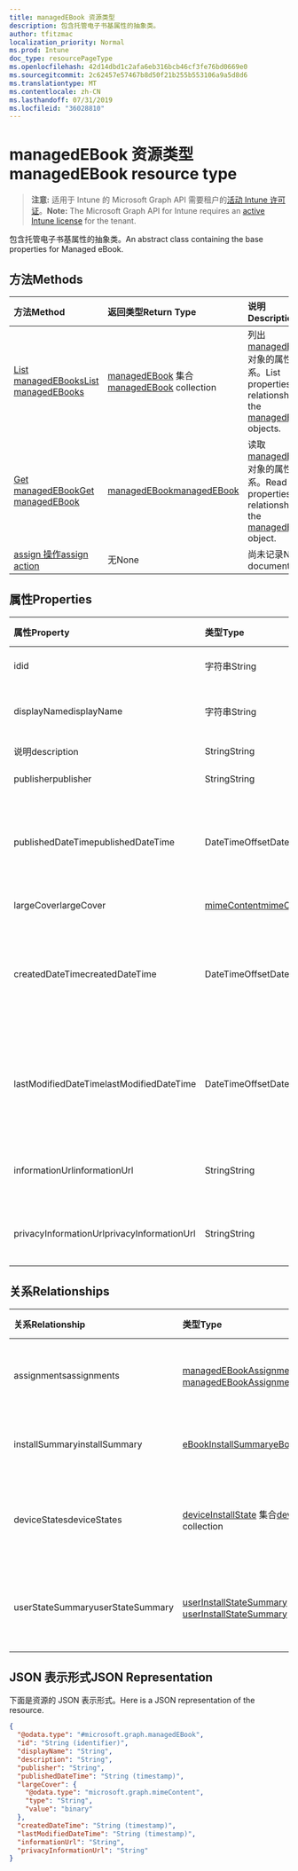 ```yaml
---
title: managedEBook 资源类型
description: 包含托管电子书基属性的抽象类。
author: tfitzmac
localization_priority: Normal
ms.prod: Intune
doc_type: resourcePageType
ms.openlocfilehash: 42d14dbd1c2afa6eb316bcb46cf3fe76bd0669e0
ms.sourcegitcommit: 2c62457e57467b8d50f21b255b553106a9a5d8d6
ms.translationtype: MT
ms.contentlocale: zh-CN
ms.lasthandoff: 07/31/2019
ms.locfileid: "36028810"
---
```

# <a name="managedebook-resource-type"></a><span data-ttu-id="ddedf-103">managedEBook 资源类型</span><span class="sxs-lookup"><span data-stu-id="ddedf-103">managedEBook resource type</span></span>

> <span data-ttu-id="ddedf-104">**注意:** 适用于 Intune 的 Microsoft Graph API 需要租户的[活动 Intune 许可证](https://go.microsoft.com/fwlink/?linkid=839381)。</span><span class="sxs-lookup"><span data-stu-id="ddedf-104">**Note:** The Microsoft Graph API for Intune requires an [active Intune license](https://go.microsoft.com/fwlink/?linkid=839381) for the tenant.</span></span>

<span data-ttu-id="ddedf-105">包含托管电子书基属性的抽象类。</span><span class="sxs-lookup"><span data-stu-id="ddedf-105">An abstract class containing the base properties for Managed eBook.</span></span>

## <a name="methods"></a><span data-ttu-id="ddedf-106">方法</span><span class="sxs-lookup"><span data-stu-id="ddedf-106">Methods</span></span>
|<span data-ttu-id="ddedf-107">方法</span><span class="sxs-lookup"><span data-stu-id="ddedf-107">Method</span></span>|<span data-ttu-id="ddedf-108">返回类型</span><span class="sxs-lookup"><span data-stu-id="ddedf-108">Return Type</span></span>|<span data-ttu-id="ddedf-109">说明</span><span class="sxs-lookup"><span data-stu-id="ddedf-109">Description</span></span>|
|:---|:---|:---|
|[<span data-ttu-id="ddedf-110">List managedEBooks</span><span class="sxs-lookup"><span data-stu-id="ddedf-110">List managedEBooks</span></span>](../api/intune-books-managedebook-list.md)|<span data-ttu-id="ddedf-111">[managedEBook](../resources/intune-books-managedebook.md) 集合</span><span class="sxs-lookup"><span data-stu-id="ddedf-111">[managedEBook](../resources/intune-books-managedebook.md) collection</span></span>|<span data-ttu-id="ddedf-112">列出 [managedEBook](../resources/intune-books-managedebook.md) 对象的属性和关系。</span><span class="sxs-lookup"><span data-stu-id="ddedf-112">List properties and relationships of the [managedEBook](../resources/intune-books-managedebook.md) objects.</span></span>|
|[<span data-ttu-id="ddedf-113">Get managedEBook</span><span class="sxs-lookup"><span data-stu-id="ddedf-113">Get managedEBook</span></span>](../api/intune-books-managedebook-get.md)|[<span data-ttu-id="ddedf-114">managedEBook</span><span class="sxs-lookup"><span data-stu-id="ddedf-114">managedEBook</span></span>](../resources/intune-books-managedebook.md)|<span data-ttu-id="ddedf-115">读取 [managedEBook](../resources/intune-books-managedebook.md) 对象的属性和关系。</span><span class="sxs-lookup"><span data-stu-id="ddedf-115">Read properties and relationships of the [managedEBook](../resources/intune-books-managedebook.md) object.</span></span>|
|[<span data-ttu-id="ddedf-116">assign 操作</span><span class="sxs-lookup"><span data-stu-id="ddedf-116">assign action</span></span>](../api/intune-books-managedebook-assign.md)|<span data-ttu-id="ddedf-117">无</span><span class="sxs-lookup"><span data-stu-id="ddedf-117">None</span></span>|<span data-ttu-id="ddedf-118">尚未记录</span><span class="sxs-lookup"><span data-stu-id="ddedf-118">Not yet documented</span></span>|

## <a name="properties"></a><span data-ttu-id="ddedf-119">属性</span><span class="sxs-lookup"><span data-stu-id="ddedf-119">Properties</span></span>
|<span data-ttu-id="ddedf-120">属性</span><span class="sxs-lookup"><span data-stu-id="ddedf-120">Property</span></span>|<span data-ttu-id="ddedf-121">类型</span><span class="sxs-lookup"><span data-stu-id="ddedf-121">Type</span></span>|<span data-ttu-id="ddedf-122">说明</span><span class="sxs-lookup"><span data-stu-id="ddedf-122">Description</span></span>|
|:---|:---|:---|
|<span data-ttu-id="ddedf-123">id</span><span class="sxs-lookup"><span data-stu-id="ddedf-123">id</span></span>|<span data-ttu-id="ddedf-124">字符串</span><span class="sxs-lookup"><span data-stu-id="ddedf-124">String</span></span>|<span data-ttu-id="ddedf-125">实体的键。</span><span class="sxs-lookup"><span data-stu-id="ddedf-125">Key of the entity.</span></span>|
|<span data-ttu-id="ddedf-126">displayName</span><span class="sxs-lookup"><span data-stu-id="ddedf-126">displayName</span></span>|<span data-ttu-id="ddedf-127">字符串</span><span class="sxs-lookup"><span data-stu-id="ddedf-127">String</span></span>|<span data-ttu-id="ddedf-128">电子书的名称。</span><span class="sxs-lookup"><span data-stu-id="ddedf-128">Name of the eBook.</span></span>|
|<span data-ttu-id="ddedf-129">说明</span><span class="sxs-lookup"><span data-stu-id="ddedf-129">description</span></span>|<span data-ttu-id="ddedf-130">String</span><span class="sxs-lookup"><span data-stu-id="ddedf-130">String</span></span>|<span data-ttu-id="ddedf-131">说明。</span><span class="sxs-lookup"><span data-stu-id="ddedf-131">Description.</span></span>|
|<span data-ttu-id="ddedf-132">publisher</span><span class="sxs-lookup"><span data-stu-id="ddedf-132">publisher</span></span>|<span data-ttu-id="ddedf-133">String</span><span class="sxs-lookup"><span data-stu-id="ddedf-133">String</span></span>|<span data-ttu-id="ddedf-134">发布者。</span><span class="sxs-lookup"><span data-stu-id="ddedf-134">Publisher.</span></span>|
|<span data-ttu-id="ddedf-135">publishedDateTime</span><span class="sxs-lookup"><span data-stu-id="ddedf-135">publishedDateTime</span></span>|<span data-ttu-id="ddedf-136">DateTimeOffset</span><span class="sxs-lookup"><span data-stu-id="ddedf-136">DateTimeOffset</span></span>|<span data-ttu-id="ddedf-137">电子书的发布日期和时间。</span><span class="sxs-lookup"><span data-stu-id="ddedf-137">The date and time when the eBook was published.</span></span>|
|<span data-ttu-id="ddedf-138">largeCover</span><span class="sxs-lookup"><span data-stu-id="ddedf-138">largeCover</span></span>|[<span data-ttu-id="ddedf-139">mimeContent</span><span class="sxs-lookup"><span data-stu-id="ddedf-139">mimeContent</span></span>](../resources/intune-shared-mimecontent.md)|<span data-ttu-id="ddedf-140">书籍封面。</span><span class="sxs-lookup"><span data-stu-id="ddedf-140">Book cover.</span></span>|
|<span data-ttu-id="ddedf-141">createdDateTime</span><span class="sxs-lookup"><span data-stu-id="ddedf-141">createdDateTime</span></span>|<span data-ttu-id="ddedf-142">DateTimeOffset</span><span class="sxs-lookup"><span data-stu-id="ddedf-142">DateTimeOffset</span></span>|<span data-ttu-id="ddedf-143">电子书文件的创建日期和时间。</span><span class="sxs-lookup"><span data-stu-id="ddedf-143">The date and time when the eBook file was created.</span></span>|
|<span data-ttu-id="ddedf-144">lastModifiedDateTime</span><span class="sxs-lookup"><span data-stu-id="ddedf-144">lastModifiedDateTime</span></span>|<span data-ttu-id="ddedf-145">DateTimeOffset</span><span class="sxs-lookup"><span data-stu-id="ddedf-145">DateTimeOffset</span></span>|<span data-ttu-id="ddedf-146">上次修改电子书的日期和时间。</span><span class="sxs-lookup"><span data-stu-id="ddedf-146">The date and time when the eBook was last modified.</span></span>|
|<span data-ttu-id="ddedf-147">informationUrl</span><span class="sxs-lookup"><span data-stu-id="ddedf-147">informationUrl</span></span>|<span data-ttu-id="ddedf-148">String</span><span class="sxs-lookup"><span data-stu-id="ddedf-148">String</span></span>|<span data-ttu-id="ddedf-149">详细信息 Url。</span><span class="sxs-lookup"><span data-stu-id="ddedf-149">The more information Url.</span></span>|
|<span data-ttu-id="ddedf-150">privacyInformationUrl</span><span class="sxs-lookup"><span data-stu-id="ddedf-150">privacyInformationUrl</span></span>|<span data-ttu-id="ddedf-151">String</span><span class="sxs-lookup"><span data-stu-id="ddedf-151">String</span></span>|<span data-ttu-id="ddedf-152">隐私声明 Url。</span><span class="sxs-lookup"><span data-stu-id="ddedf-152">The privacy statement Url.</span></span>|

## <a name="relationships"></a><span data-ttu-id="ddedf-153">关系</span><span class="sxs-lookup"><span data-stu-id="ddedf-153">Relationships</span></span>
|<span data-ttu-id="ddedf-154">关系</span><span class="sxs-lookup"><span data-stu-id="ddedf-154">Relationship</span></span>|<span data-ttu-id="ddedf-155">类型</span><span class="sxs-lookup"><span data-stu-id="ddedf-155">Type</span></span>|<span data-ttu-id="ddedf-156">说明</span><span class="sxs-lookup"><span data-stu-id="ddedf-156">Description</span></span>|
|:---|:---|:---|
|<span data-ttu-id="ddedf-157">assignments</span><span class="sxs-lookup"><span data-stu-id="ddedf-157">assignments</span></span>|<span data-ttu-id="ddedf-158">[managedEBookAssignment](../resources/intune-books-managedebookassignment.md) 集合</span><span class="sxs-lookup"><span data-stu-id="ddedf-158">[managedEBookAssignment](../resources/intune-books-managedebookassignment.md) collection</span></span>|<span data-ttu-id="ddedf-159">此电子书的分配列表。</span><span class="sxs-lookup"><span data-stu-id="ddedf-159">The list of assignments for this eBook.</span></span>|
|<span data-ttu-id="ddedf-160">installSummary</span><span class="sxs-lookup"><span data-stu-id="ddedf-160">installSummary</span></span>|[<span data-ttu-id="ddedf-161">eBookInstallSummary</span><span class="sxs-lookup"><span data-stu-id="ddedf-161">eBookInstallSummary</span></span>](../resources/intune-books-ebookinstallsummary.md)|<span data-ttu-id="ddedf-162">移动应用安装摘要。</span><span class="sxs-lookup"><span data-stu-id="ddedf-162">Mobile App Install Summary.</span></span>|
|<span data-ttu-id="ddedf-163">deviceStates</span><span class="sxs-lookup"><span data-stu-id="ddedf-163">deviceStates</span></span>|<span data-ttu-id="ddedf-164">[deviceInstallState](../resources/intune-books-deviceinstallstate.md) 集合</span><span class="sxs-lookup"><span data-stu-id="ddedf-164">[deviceInstallState](../resources/intune-books-deviceinstallstate.md) collection</span></span>|<span data-ttu-id="ddedf-165">此电子书的安装状态列表。</span><span class="sxs-lookup"><span data-stu-id="ddedf-165">The list of installation states for this eBook.</span></span>|
|<span data-ttu-id="ddedf-166">userStateSummary</span><span class="sxs-lookup"><span data-stu-id="ddedf-166">userStateSummary</span></span>|<span data-ttu-id="ddedf-167">[userInstallStateSummary](../resources/intune-books-userinstallstatesummary.md) 集合</span><span class="sxs-lookup"><span data-stu-id="ddedf-167">[userInstallStateSummary](../resources/intune-books-userinstallstatesummary.md) collection</span></span>|<span data-ttu-id="ddedf-168">此电子书的安装状态列表。</span><span class="sxs-lookup"><span data-stu-id="ddedf-168">The list of installation states for this eBook.</span></span>|

## <a name="json-representation"></a><span data-ttu-id="ddedf-169">JSON 表示形式</span><span class="sxs-lookup"><span data-stu-id="ddedf-169">JSON Representation</span></span>
<span data-ttu-id="ddedf-170">下面是资源的 JSON 表示形式。</span><span class="sxs-lookup"><span data-stu-id="ddedf-170">Here is a JSON representation of the resource.</span></span>
<!-- {
  "blockType": "resource",
  "keyProperty": "id",
  "@odata.type": "microsoft.graph.managedEBook"
}
-->
``` json
{
  "@odata.type": "#microsoft.graph.managedEBook",
  "id": "String (identifier)",
  "displayName": "String",
  "description": "String",
  "publisher": "String",
  "publishedDateTime": "String (timestamp)",
  "largeCover": {
    "@odata.type": "microsoft.graph.mimeContent",
    "type": "String",
    "value": "binary"
  },
  "createdDateTime": "String (timestamp)",
  "lastModifiedDateTime": "String (timestamp)",
  "informationUrl": "String",
  "privacyInformationUrl": "String"
}
```



